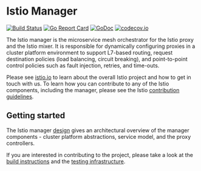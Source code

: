 # Istio Manager #
[![Build Status](https://testing.istio.io/buildStatus/icon?job=manager/postsubmit)](https://testing.istio.io/job/manager/)
[![Go Report Card](https://goreportcard.com/badge/github.com/istio/manager)](https://goreportcard.com/report/github.com/istio/manager)
[![GoDoc](https://godoc.org/github.com/istio/manager?status.svg)](https://godoc.org/github.com/istio/manager)
[![codecov.io](https://codecov.io/github/istio/manager/coverage.svg?branch=master)](https://codecov.io/github/istio/manager?branch=master)

The Istio manager is the microservice mesh orchestrator for the Istio proxy and the Istio mixer. It is responsible for dynamically
configuring proxies in a cluster 
platform environment to support L7-based routing, request destination policies (load balancing, circuit breaking), and point-to-point
control policies such as fault injection, retries, and time-outs.

Please see [istio.io](https://istio.io)
to learn about the overall Istio project and how to get in touch with us. To learn how you can
contribute to any of the Istio components, including the manager, please 
see the Istio [contribution guidelines](https://github.com/istio/istio/blob/master/CONTRIBUTING.md).

## Getting started

The Istio manager [design](doc/design.md) gives an architectural overview of the manager components - cluster platform abstractions, service model, and the 
proxy controllers.

If you are interested in contributing to the project, please take a look at the [build instructions](doc/build.md) and the [testing infrastructure](doc/testing.md).
